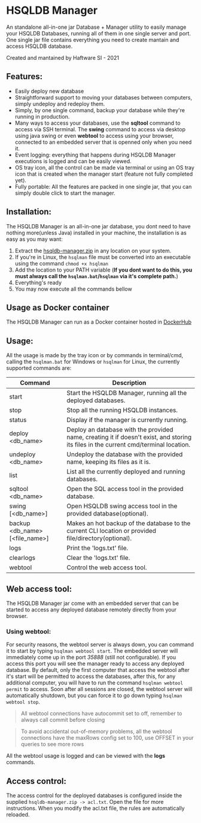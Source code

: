 # HSQLDB Manager
An standalone all-in-one jar Database + Manager utility to easily manage your HSQLDB Databases, running all of them in one single server and port.
One single jar file contains everything you need to create mantain and access HSQLDB database.

Created and mantained by Haftware SI - 2021

## Features:

- Easily deploy new database
- Straightforward support to moving your databases between computers, simply undeploy and redeploy them.
- Simply, by one single command, backup your database while they're running in production.
- Many ways to access your databases, use the **sqltool** command to access via SSH terminal. The **swing** command to access via desktop using java swing or even **webtool** to access using your browser, connected to an embedded server that is openned only when you need it.
- Event logging: everything that happens during HSQLDB Manager executions is logged and can be easily viewed.
- OS tray icon, all the control can be made via terminal or using an OS tray icon that is created when the manager start (feature not fully completed yet).
- Fully portable: All the features are packed in one single jar, that you can simply double click to start the manager.

## Installation:
The HSQLDB Manager is an all-in-one jar database, you dont need to have nothing more(unless Java) installed in your machine, the installation is as easy as you may want:

1. Extract the [hsqldb-manager.zip](https://github.com/IvoFritsch/hsqldb-manager/raw/master/hsqldb-manager.zip) in any location on your system.
2. If you're in Linux, the `hsqlman` file must be converted into an executable using the command `chmod +x hsqlman`
3. Add the location to your PATH variable (**If you dont want to do this, you must always call the `hsqlman.bat`/`hsqlman` via it's complete path.**)
4. Everything's ready
5. You may now execute all the commands bellow

## Usage as Docker container
The HSQLDB Manager can run as a Docker container hosted in [DockerHub](https://hub.docker.com/r/ivofritsch/hsqldb-manager)

## Usage:

All the usage is made by the tray icon or by commands in terminal/cmd, calling the `hsqlman.bat` for Windows or `hsqlman` for Linux, the currently supported commands are:

| Command  | Description |
| --------------- | ----------- |
| start | Start the HSQLDB Manager, running all the deployed databases. |
| stop | Stop all the running HSQLDB instances. |
| status | Display if the manager is currently running. |
| deploy <db_name> | Deploy an database with the provided name, creating it if doesn't exist, and storing its files in the current cmd/terminal location. |
| undeploy <db_name> | Undeploy the database with the provided name, keeping its files as it is. |
| list | List all the currently deployed and running databases. |
| sqltool <db_name> | Open the SQL access tool in the provided database. |
| swing [<db_name>] | Open HSQLDB swing access tool in the provided database(optional). |
| backup <db_name> [<file_name>] | Makes an hot backup of the database to the current CLI location or provided file/directory(optional). |
| logs | Print the 'logs.txt' file. |
| clearlogs | Clear the 'logs.txt' file. |
| webtool | Control the web access tool. |

## Web access tool:
The HSQLDB Manager jar come with an embedded server that can be started to access any deployed database remotely directly from your browser.

### Using webtool:
For security reasons, the webtool server is always down, you can command it to start by typing  `hsqlman webtool start`. The embedded server will immediately come up in the port *35888* (still not configurable).
If you access this port you will see the manager ready to access any deployed database.
By default, only the first computer that access the webtool after it's start will be permitted to access the databases, after this, for any additional computer, you will have to run the command `hsqlman webtool permit` to access.
Soon after all sessions are closed, the webtool server will automatically shutdown, but you can force it to go down typing `hsqlman webtool stop`.
> All webtool connections have autocommit set to off, remember to always call commit before closing

> To avoid accidental out-of-memory problems, all the webtool connections have the maxRows config set to 100, use OFFSET in your queries to see more rows

All the webtool usage is logged and can be viewed with the **logs** commands.

## Access control:

The access control for the deployed databases is configured inside the supplied `hsqldb-manager.zip -> acl.txt`. 
Open the file for more instructions.
When you modify the acl.txt file, the rules are automatically reloaded.
